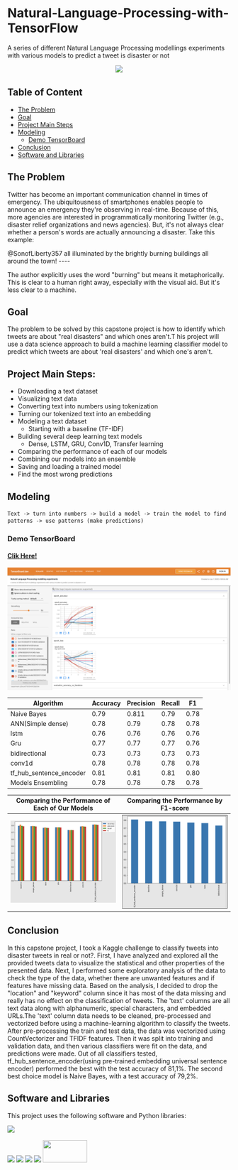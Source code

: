 # Natural-Language-Processing-with-TensorFlow
A series of different Natural Language Processing modellings experiments with various models to predict a tweet is disaster or not



<p align="center">
  <img src="https://help.twitter.com/content/dam/help-twitter/brand/logo.png" width=200 />
</p>


## Table of Content
  * [The Problem](#the-problem)
  * [Goal](#goal)
  * [Project Main Steps](#project-main-steps)
  * [Modeling](#modeling)
    * [Demo TensorBoard](#demo-tensorboard)
  * [Conclusion](#conclusion)
  * [Software and Libraries](#software-and-libraries)


## The Problem
Twitter has become an important communication channel in times of emergency. The ubiquitousness of smartphones enables people to announce an emergency they're observing in real-time. Because of this, more agencies are interested in programmatically monitoring Twitter (e.g., disaster relief organizations and news agencies). But, it's not always clear whether a person's words are actually announcing a disaster. Take this example:

@SonofLiberty357 all illuminated by the brightly burning buildings all around the town! ----

The author explicitly uses the word "burning" but means it metaphorically. This is clear to a human right away, especially with the visual aid. But it's less clear to a machine.


## Goal
The problem to be solved by this capstone project is how to identify which tweets are about "real disasters" and which ones aren't.T his project will use a data science approach to build a machine learning classifier model to predict which tweets are about 'real disasters' and which one's aren't.

## Project Main Steps:

- Downloading a text dataset
- Visualizing text data
- Converting text into numbers using tokenization
- Turning our tokenized text into an embedding
- Modeling a text dataset
  - Starting with a baseline (TF-IDF)
- Building several deep learning text models
  - Dense, LSTM, GRU, Conv1D, Transfer learning
- Comparing the performance of each of our models
- Combining our models into an ensemble
- Saving and loading a trained model
- Find the most wrong predictions

## Modeling

```
Text -> turn into numbers -> build a model -> train the model to find patterns -> use patterns (make predictions)
```
### Demo TensorBoard

#### [Clik Here!](https://tensorboard.dev/experiment/uZkruxrDTbO0mIVGGjkO6A/#scalars&run=Conv1D%2F20220107-013633%2Ftrain)
[<img target="_blankk" src="https://github.com/docum5/Natural-Language-Processing-with-TensorFlow/blob/main/Screen%20Shot%202022-01-07%20at%2011.20.38.png?raw=true" >](https://tensorboard.dev/experiment/uZkruxrDTbO0mIVGGjkO6A/#scalars&run=Conv1D%2F20220107-013633%2Ftrain)


| Algorithm               | Accuracy | Precision | Recall | F1   |
|-------------------------|----------|-----------|--------|------|
| Naive Bayes             | 0.79     | 0.811     | 0.79   | 0.78 |
| ANN(Simple dense)       | 0.78     | 0.79      | 0.78   | 0.78 |
| lstm                    | 0.76     | 0.76      | 0.76   | 0.76 |
| Gru                     | 0.77     | 0.77      | 0.77   | 0.76 |
| bidirectional           | 0.73     | 0.73      | 0.73   | 0.73 |
| conv1d                  | 0.78     | 0.78      | 0.78   | 0.78 |
| tf_hub_sentence_encoder | 0.81     | 0.81      | 0.81   | 0.80 |
| Models Ensembling       | 0.78     | 0.78      | 0.78   | 0.78 |


Comparing the Performance of Each of Our Models           | Comparing the Performance by F1-score
:-------------------------:|:-------------------------:
![](https://github.com/docum5/Natural-Language-Processing-with-TensorFlow/blob/main/Screen%20Shot%202022-01-07%20at%2011.30.23.png?raw=true)  | ![](https://github.com/docum5/Natural-Language-Processing-with-TensorFlow/blob/main/Screen%20Shot%202022-01-07%20at%2011.29.53.png?raw=true)


## Conclusion
In this capstone project, I took a Kaggle challenge to classify tweets into disaster tweets in real or not?. First, I have analyzed and explored all the provided tweets data to visualize the statistical and other properties of the presented data. Next, I performed some exploratory analysis of the data to check the type of the data, whether there are unwanted features and if features have missing data. Based on the analysis, I decided to drop the "location" and "keyword" column since it has most of the data missing and really has no effect on the classification of tweets. The 'text' columns are all text data along with alphanumeric, special characters, and embedded URLs.The 'text' column data needs to be cleaned, pre-processed and vectorized before using a machine-learning algorithm to classify the tweets. After pre-processing the train and test data, the data was vectorized using CountVectorizer and TFIDF features. Then it was split into training and validation data, and then various classifiers were fit on the data, and predictions were made. Out of all classifiers tested, tf_hub_sentence_encoder(using pre-trained embedding universal sentence encoder) performed the best with the test accuracy of 81,1%. The second best choice model is Naive Bayes, with a test accuracy of 79,2%.


## Software and Libraries
This project uses the following software and Python libraries:



![](https://forthebadge.com/images/badges/made-with-python.svg)

[<img target="_blank" src="https://upload.wikimedia.org/wikipedia/commons/thumb/0/05/Scikit_learn_logo_small.svg/2560px-Scikit_learn_logo_small.svg.png" width=100>](https://flask.palletsprojects.com/en/1.1.x/) [<img target="_blank" src="https://upload.wikimedia.org/wikipedia/commons/thumb/3/31/NumPy_logo_2020.svg/440px-NumPy_logo_2020.svg.png" width=150>](https://numpy.org/) [<img target="_blank" src="https://upload.wikimedia.org/wikipedia/commons/thumb/e/ed/Pandas_logo.svg/1024px-Pandas_logo.svg.png" width=200>](https://pandas.pydata.org/docs/getting_started/index.html) [<img target="_blank" src="https://camo.githubusercontent.com/aeb4f612bd9b40d81c62fcbebd6db44a5d4344b8b962be0138817e18c9c06963/68747470733a2f2f7777772e74656e736f72666c6f772e6f72672f696d616765732f74665f6c6f676f5f686f72697a6f6e74616c2e706e67" width=200>](https://www.tensorflow.org/) [<img target="_blank" src="https://matplotlib.org/stable/_static/logo2.svg" width=100 height=50>](https://matplotlib.org/)



